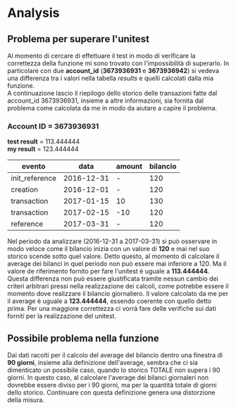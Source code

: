 # Analysis

## Problema  per superare l'unitest

Al momento di cercare di effettuare il test in modo di verificare la correttezza della funzione mi sono trovato con l'impossibilità di superarlo. In particolare con due **account_id** (**3673936931** e **3673936942**) si vedeva una differenza tra i valori nella tabella *results* e quelli calcolati dalla mia funzione.  
A continuazione lascio il riepilogo dello storico delle transazioni fatte dal account_id 3673936931, insieme a altre informazioni, sia fornita dal problema come calcolata da me in modo da aiutare a capire il problema.

### Account ID = 3673936931

**test result** = 113.444444  
**my result** = 123.444444  

| evento | data | amount | bilancio |
| ------ | ---- | ------ | -------- |
| init_reference | 2016-12-31 | - | 120 |
| creation | 2016-12-01 | - | 120 |
| transaction | 2017-01-15 | 10 | 130|
| transaction | 2017-02-15 | -10 | 120 |
| reference | 2017-03-31 | - | 120 |  

Nel periodo da analizzare (2016-12-31 a 2017-03-31) si può osservare in modo veloce come il bilancio inizia con un valore di **120** e mai nel suo storico scende sotto quel valore. Detto questo, al momento di calcolare il average dei bilanci in quel periodo non può essere mai inferiore a 120. Ma il valore de riferimento fornito per fare l'unitest è uguale a **113.444444**. Questa differenza non può essere giustificata tramite nessun cambio dei criteri arbitrari pressi nella realizzazione dei calcoli, come potrebbe essere il momento dove realizzare il bilancio giornaliero. Il valore calcolato da me per il average è uguale a **123.444444**, essendo coerente con quello detto prima. Per una maggiore correttezza ci vorrà fare delle verifiche sui dati forniti per la realizzazione del unitest.

## Possibile problema nella funzione

Dai dati racolti per il calcolo del average del bilancio dentro una finestra di **90 giorni**, insieme alla definizione dell'average, sembra che ci sia dimenticato un possibile caso, quando lo storico TOTALE non supera i 90 giorni. In questo caso, al calcolare l'average dei bilanci giornaleri non dovrebbe essere diviso per i 90 giorni, ma per la quantità totale di giorni dello storico. Continuare con questa definizione genera una distorzione della misura.